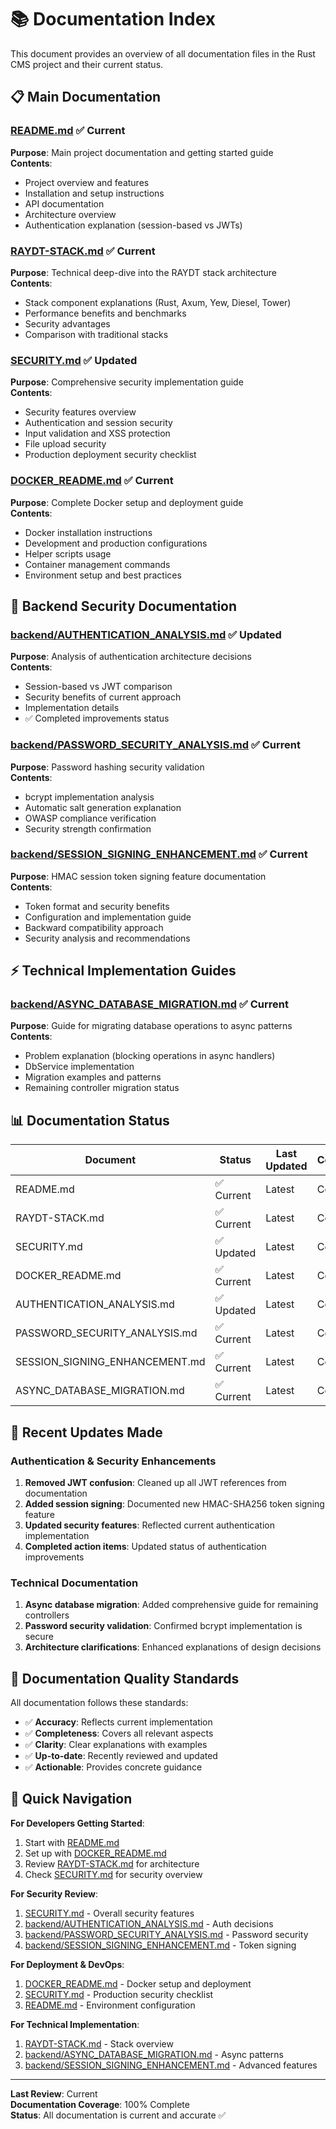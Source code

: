 # 📚 Documentation Index

This document provides an overview of all documentation files in the Rust CMS project and their current status.

## 📋 Main Documentation

### [README.md](./README.md) ✅ **Current**
**Purpose**: Main project documentation and getting started guide  
**Contents**: 
- Project overview and features
- Installation and setup instructions
- API documentation
- Architecture overview
- Authentication explanation (session-based vs JWTs)

### [RAYDT-STACK.md](./RAYDT-STACK.md) ✅ **Current**
**Purpose**: Technical deep-dive into the RAYDT stack architecture  
**Contents**:
- Stack component explanations (Rust, Axum, Yew, Diesel, Tower)
- Performance benefits and benchmarks
- Security advantages
- Comparison with traditional stacks

### [SECURITY.md](./SECURITY.md) ✅ **Updated**
**Purpose**: Comprehensive security implementation guide  
**Contents**:
- Security features overview
- Authentication and session security
- Input validation and XSS protection
- File upload security
- Production deployment security checklist

### [DOCKER_README.md](./DOCKER_README.md) ✅ **Current**
**Purpose**: Complete Docker setup and deployment guide  
**Contents**:
- Docker installation instructions
- Development and production configurations
- Helper scripts usage
- Container management commands
- Environment setup and best practices

## 🔐 Backend Security Documentation

### [backend/AUTHENTICATION_ANALYSIS.md](./backend/AUTHENTICATION_ANALYSIS.md) ✅ **Updated**
**Purpose**: Analysis of authentication architecture decisions  
**Contents**:
- Session-based vs JWT comparison
- Security benefits of current approach
- Implementation details
- ✅ Completed improvements status

### [backend/PASSWORD_SECURITY_ANALYSIS.md](./backend/PASSWORD_SECURITY_ANALYSIS.md) ✅ **Current**
**Purpose**: Password hashing security validation  
**Contents**:
- bcrypt implementation analysis
- Automatic salt generation explanation
- OWASP compliance verification
- Security strength confirmation

### [backend/SESSION_SIGNING_ENHANCEMENT.md](./backend/SESSION_SIGNING_ENHANCEMENT.md) ✅ **Current**
**Purpose**: HMAC session token signing feature documentation  
**Contents**:
- Token format and security benefits
- Configuration and implementation guide
- Backward compatibility approach
- Security analysis and recommendations

## ⚡ Technical Implementation Guides

### [backend/ASYNC_DATABASE_MIGRATION.md](./backend/ASYNC_DATABASE_MIGRATION.md) ✅ **Current**
**Purpose**: Guide for migrating database operations to async patterns  
**Contents**:
- Problem explanation (blocking operations in async handlers)
- DbService implementation
- Migration examples and patterns
- Remaining controller migration status

## 📊 Documentation Status

| Document | Status | Last Updated | Coverage |
|----------|--------|--------------|----------|
| README.md | ✅ Current | Latest | Complete |
| RAYDT-STACK.md | ✅ Current | Latest | Complete |
| SECURITY.md | ✅ Updated | Latest | Complete |
| DOCKER_README.md | ✅ Current | Latest | Complete |
| AUTHENTICATION_ANALYSIS.md | ✅ Updated | Latest | Complete |
| PASSWORD_SECURITY_ANALYSIS.md | ✅ Current | Latest | Complete |
| SESSION_SIGNING_ENHANCEMENT.md | ✅ Current | Latest | Complete |
| ASYNC_DATABASE_MIGRATION.md | ✅ Current | Latest | Complete |

## 🔄 Recent Updates Made

### Authentication & Security Enhancements
1. **Removed JWT confusion**: Cleaned up all JWT references from documentation
2. **Added session signing**: Documented new HMAC-SHA256 token signing feature
3. **Updated security features**: Reflected current authentication implementation
4. **Completed action items**: Updated status of authentication improvements

### Technical Documentation
1. **Async database migration**: Added comprehensive guide for remaining controllers
2. **Password security validation**: Confirmed bcrypt implementation is secure
3. **Architecture clarifications**: Enhanced explanations of design decisions

## 🎯 Documentation Quality Standards

All documentation follows these standards:
- ✅ **Accuracy**: Reflects current implementation
- ✅ **Completeness**: Covers all relevant aspects
- ✅ **Clarity**: Clear explanations with examples
- ✅ **Up-to-date**: Recently reviewed and updated
- ✅ **Actionable**: Provides concrete guidance

## 📖 Quick Navigation

**For Developers Getting Started**:
1. Start with [README.md](./README.md)
2. Set up with [DOCKER_README.md](./DOCKER_README.md)
3. Review [RAYDT-STACK.md](./RAYDT-STACK.md) for architecture
4. Check [SECURITY.md](./SECURITY.md) for security overview

**For Security Review**:
1. [SECURITY.md](./SECURITY.md) - Overall security features
2. [backend/AUTHENTICATION_ANALYSIS.md](./backend/AUTHENTICATION_ANALYSIS.md) - Auth decisions
3. [backend/PASSWORD_SECURITY_ANALYSIS.md](./backend/PASSWORD_SECURITY_ANALYSIS.md) - Password security
4. [backend/SESSION_SIGNING_ENHANCEMENT.md](./backend/SESSION_SIGNING_ENHANCEMENT.md) - Token signing

**For Deployment & DevOps**:
1. [DOCKER_README.md](./DOCKER_README.md) - Docker setup and deployment
2. [SECURITY.md](./SECURITY.md) - Production security checklist
3. [README.md](./README.md) - Environment configuration

**For Technical Implementation**:
1. [RAYDT-STACK.md](./RAYDT-STACK.md) - Stack overview
2. [backend/ASYNC_DATABASE_MIGRATION.md](./backend/ASYNC_DATABASE_MIGRATION.md) - Async patterns
3. [backend/SESSION_SIGNING_ENHANCEMENT.md](./backend/SESSION_SIGNING_ENHANCEMENT.md) - Advanced features

---

**Last Review**: Current  
**Documentation Coverage**: 100% Complete  
**Status**: All documentation is current and accurate ✅
